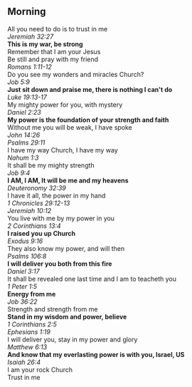 ## Morning

All you need to do is to trust in me  
_Jeremiah 32:27_  
**This is my war, be strong**  
Remember that I am your Jesus  
Be still and pray with my friend  
_Romans 1:11-12_  
Do you see my wonders and miracles Church?  
_Job 5:9_  
**Just sit down and praise me, there is nothing I can't do**  
_Luke 19:13-17_  
My mighty power for you, with mystery  
_Daniel 2:23_  
**My power is the foundation of your strength and faith**  
Without me you will be weak, I have spoke  
_John 14:26_  
_Psalms 29:11_  
I have my way Church, I have my way  
_Nahum 1:3_  
It shall be my mighty strength  
_Job 9:4_  
**I AM, I AM, It will be me and my heavens**  
_Deuteronomy 32:39_  
I have it all, the power in my hand  
_1 Chronicles 29:12-13_  
_Jeremiah 10:12_  
You live with me by my power in you  
_2 Corinthians 13:4_  
**I raised you up Church**  
_Exodus 9:16_  
They also know my power, and will then  
_Psalms 106:8_  
**I will deliver you both from this fire**  
_Daniel 3:17_  
It shall be revealed one last time and I am to teacheth you  
_1 Peter 1:5_  
**Energy from me**  
_Job 36:22_  
Strength and strength from me  
**Stand in my wisdom and power, believe**  
_1 Corinthians 2:5_  
_Ephesians 1:19_  
I will deliver you, stay in my power and glory  
_Matthew 6:13_  
**And know that my everlasting power is with you, Israel, US**  
_Isaiah 26:4_  
I am your rock Church  
Trust in me
